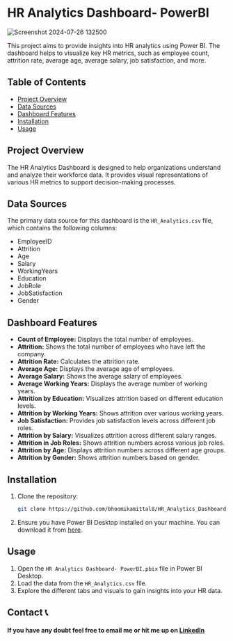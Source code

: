 # HR Analytics Dashboard- PowerBI

![Screenshot 2024-07-26 132500](https://github.com/user-attachments/assets/c4d9e23b-130b-4652-9265-4977e3d679f1)


This project aims to provide insights into HR analytics using Power BI. The dashboard helps to visualize key HR metrics, such as employee count, attrition rate, average age, average salary, job satisfaction, and more. 

## Table of Contents
- [Project Overview](#project-overview)
- [Data Sources](#data-sources)
- [Dashboard Features](#dashboard-features)
- [Installation](#installation)
- [Usage](#usage)

## Project Overview
The HR Analytics Dashboard is designed to help organizations understand and analyze their workforce data. It provides visual representations of various HR metrics to support decision-making processes.

## Data Sources
The primary data source for this dashboard is the `HR_Analytics.csv` file, which contains the following columns:
- EmployeeID
- Attrition
- Age
- Salary
- WorkingYears
- Education
- JobRole
- JobSatisfaction
- Gender

## Dashboard Features
- **Count of Employee:** Displays the total number of employees.
- **Attrition:** Shows the total number of employees who have left the company.
- **Attrition Rate:** Calculates the attrition rate.
- **Average Age:** Displays the average age of employees.
- **Average Salary:** Shows the average salary of employees.
- **Average Working Years:** Displays the average number of working years.
- **Attrition by Education:** Visualizes attrition based on different education levels.
- **Attrition by Working Years:** Shows attrition over various working years.
- **Job Satisfaction:** Provides job satisfaction levels across different job roles.
- **Attrition by Salary:** Visualizes attrition across different salary ranges.
- **Attrition in Job Roles:** Shows attrition numbers across various job roles.
- **Attrition by Age:** Displays attrition numbers across different age groups.
- **Attrition by Gender:** Shows attrition numbers based on gender.

## Installation
1. Clone the repository:
    ```bash
    git clone https://github.com/bhoomikamittal8/HR_Analytics_Dashboard.git
    ```
2. Ensure you have Power BI Desktop installed on your machine. You can download it from [here](https://powerbi.microsoft.com/desktop/).

## Usage
1. Open the `HR Analytics Dashboard- PowerBI.pbix` file in Power BI Desktop.
2. Load the data from the `HR_Analytics.csv` file.
3. Explore the different tabs and visuals to gain insights into your HR data.

## Contact 📞

#### If you have any doubt feel free to email me or hit me up on [LinkedIn](https://www.linkedin.com/in/bhoomikamittal48/)
